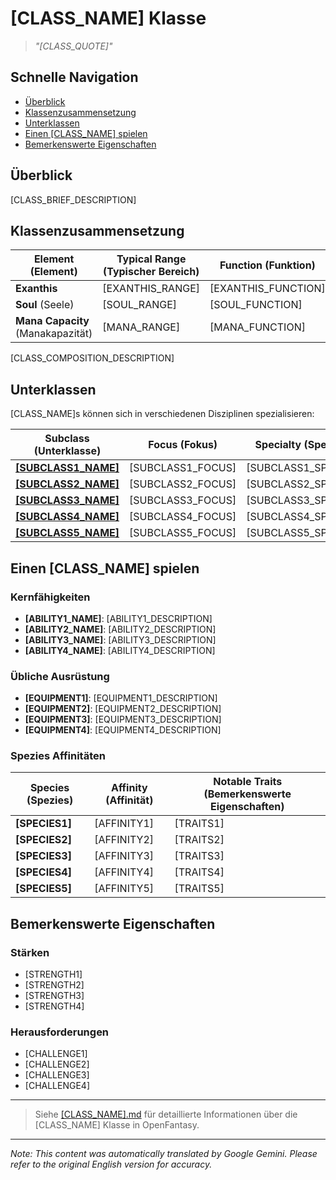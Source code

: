 # [CLASS_NAME] Klasse

> *"[CLASS_QUOTE]"*

## Schnelle Navigation

- [Überblick](#overview)
- [Klassenzusammensetzung](#class-composition)
- [Unterklassen](#subclasses)
- [Einen [CLASS_NAME] spielen](#playing-a-class_name)
- [Bemerkenswerte Eigenschaften](#notable-traits)

## Überblick

[CLASS_BRIEF_DESCRIPTION]

## Klassenzusammensetzung

| Element (Element) | Typical Range (Typischer Bereich) | Function (Funktion) |
|---------|---------------|----------|
| **Exanthis** | [EXANTHIS_RANGE] | [EXANTHIS_FUNCTION] |
| **Soul** (Seele) | [SOUL_RANGE] | [SOUL_FUNCTION] |
| **Mana Capacity** (Manakapazität) | [MANA_RANGE] | [MANA_FUNCTION] |

[CLASS_COMPOSITION_DESCRIPTION]

## Unterklassen

[CLASS_NAME]s können sich in verschiedenen Disziplinen spezialisieren:

| Subclass (Unterklasse) | Focus (Fokus) | Specialty (Spezialität) |
|----------|-------|-----------|
| [**[SUBCLASS1_NAME]**]([SUBCLASS1_FILE]) | [SUBCLASS1_FOCUS] | [SUBCLASS1_SPECIALTY] |
| [**[SUBCLASS2_NAME]**]([SUBCLASS2_FILE]) | [SUBCLASS2_FOCUS] | [SUBCLASS2_SPECIALTY] |
| [**[SUBCLASS3_NAME]**]([SUBCLASS3_FILE]) | [SUBCLASS3_FOCUS] | [SUBCLASS3_SPECIALTY] |
| [**[SUBCLASS4_NAME]**]([SUBCLASS4_FILE]) | [SUBCLASS4_FOCUS] | [SUBCLASS4_SPECIALTY] |
| [**[SUBCLASS5_NAME]**]([SUBCLASS5_FILE]) | [SUBCLASS5_FOCUS] | [SUBCLASS5_SPECIALTY] |

## Einen [CLASS_NAME] spielen

### Kernfähigkeiten

- **[ABILITY1_NAME]**: [ABILITY1_DESCRIPTION]
- **[ABILITY2_NAME]**: [ABILITY2_DESCRIPTION]
- **[ABILITY3_NAME]**: [ABILITY3_DESCRIPTION]
- **[ABILITY4_NAME]**: [ABILITY4_DESCRIPTION]

### Übliche Ausrüstung

- **[EQUIPMENT1]**: [EQUIPMENT1_DESCRIPTION]
- **[EQUIPMENT2]**: [EQUIPMENT2_DESCRIPTION]
- **[EQUIPMENT3]**: [EQUIPMENT3_DESCRIPTION]
- **[EQUIPMENT4]**: [EQUIPMENT4_DESCRIPTION]

### Spezies Affinitäten

| Species (Spezies) | Affinity (Affinität) | Notable Traits (Bemerkenswerte Eigenschaften) |
|---------|----------|----------------|
| **[SPECIES1]** | [AFFINITY1] | [TRAITS1] |
| **[SPECIES2]** | [AFFINITY2] | [TRAITS2] |
| **[SPECIES3]** | [AFFINITY3] | [TRAITS3] |
| **[SPECIES4]** | [AFFINITY4] | [TRAITS4] |
| **[SPECIES5]** | [AFFINITY5] | [TRAITS5] |

## Bemerkenswerte Eigenschaften

### Stärken

- [STRENGTH1]
- [STRENGTH2]
- [STRENGTH3]
- [STRENGTH4]

### Herausforderungen

- [CHALLENGE1]
- [CHALLENGE2]
- [CHALLENGE3]
- [CHALLENGE4]

---

> Siehe [[CLASS_NAME].md]([CLASS_NAME].md) für detaillierte Informationen über die [CLASS_NAME] Klasse in OpenFantasy.


---
_Note: This content was automatically translated by Google Gemini. Please refer to the original English version for accuracy._